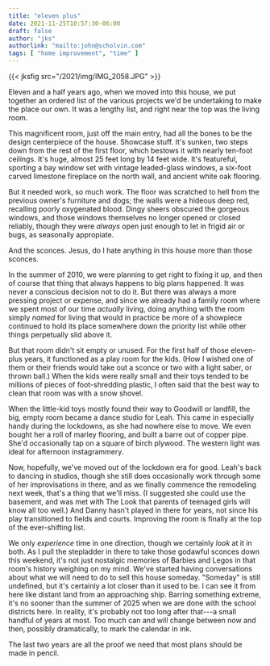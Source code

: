 ```yaml
---
title: "eleven plus"
date: 2021-11-25T10:57:30-06:00
draft: false
author: "jks"
authorlink: "mailto:john@scholvin.com"
tags: [ "home improvement", "time" ]
---
```


{{< jksfig src="/2021/img/IMG_2058.JPG" >}}

Eleven and a half years ago, when we moved into this house, we put together an ordered list of the various projects we'd be undertaking to make the place our own. It was a lengthy list, and right near the top was the living room. 

This magnificent room, just off the main entry, had all the bones to be the design centerpiece of the house. Showcase stuff. It's sunken, two steps down from the rest of the first floor, which bestows it with nearly ten-foot ceilings. It's huge, almost 25 feet long by 14 feet wide. It's featureful, sporting a bay window set with vintage leaded-glass windows, a six-foot carved limestone fireplace on the north wall, and ancient white oak flooring.

But it needed work, so much work. The floor was scratched to hell from the previous owner's furniture and dogs; the walls were a hideous deep red, recalling poorly oxygenated blood. Dingy sheers obscured the gorgeous windows, and those windows themselves no longer opened or closed reliably, though they were _always_ open just enough to let in frigid air or bugs, as seasonally appropiate.

And the sconces. Jesus, do I hate anything in this house more than those sconces.

In the summer of 2010, we were planning to get right to fixing it up, and then of course that thing that always happens to big plans happened. It was never a conscious decision not to do it. But there was always a more pressing project or expense, and since we already had a family room where we spent most of our time _actually_ living, doing anything with the room simply _named_ for living that would in practice be more of a showpiece continued to hold its place somewhere down the priority list while other things perpetually slid above it.

But that room didn't sit empty or unused. For the first half of those eleven-plus years, it functioned as a play room for the kids. (How I wished one of them or their friends would take out a sconce or two with a light saber, or thrown ball.) When the kids were really small and their toys tended to be millions of pieces of foot-shredding plastic, I often said that the best way to clean that room was with a snow shovel. 

When the little-kid toys mostly found their way to Goodwill or landfill, the big, empty room became a dance studio for Leah. This came in especially handy during the lockdowns, as she had nowhere else to move. We even bought her a roll of marley flooring, and built a barre out of copper pipe. She'd occasionally tap on a square of birch plywood. The western light was ideal for afternoon instagrammery.

Now, hopefully, we've moved out of the lockdown era for good. Leah's back to dancing in studios, though she still does occasionally work through some of her improvisations in there, and as we finally commence the remodeling next week, that's a thing that we'll miss. (I suggested she could use the basement, and was met with The Look that parents of teenaged girls will know all too well.) And Danny hasn't played in there for years, not since his play transitioned to fields and courts. Improving the room is finally at the top of the ever-shifting list.

We only _experience_ time in one direction, though we certainly _look_ at it in both. As I pull the stepladder in there to take those godawful sconces down this weekend, it's not just nostalgic memories of Barbies and Legos in that room's history weighing on my mind. We've started having conversations about what we will need to do to sell this house someday. "Someday" is still undefined, but it's certainly a lot closer than it used to be. I can see it from here like distant land from an approaching ship. Barring something extreme, it's no sooner than the summer of 2025 when we are done with the school districts here. In reality, it's probably not too long after that---a small handful of years at most. Too much can and will change between now and then, possibly dramatically, to mark the calendar in ink.

The last two years are all the proof we need that most plans should be made in pencil.


